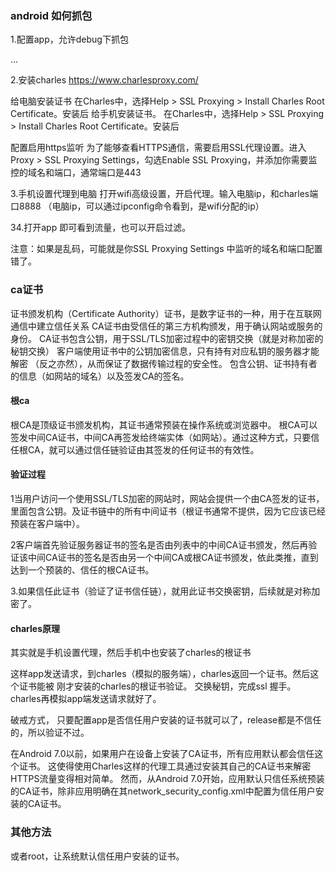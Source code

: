 

### android 如何抓包

1.配置app，允许debug下抓包
   <?xml version="1.0" encoding="utf-8"?>
   <network-security-config>
       <debug-overrides>
           <trust-anchors>
               <!-- Trust user installed CA certificates in debug build -->
               <certificates src="user" />
           </trust-anchors>
       </debug-overrides>
   </network-security-config>
   <application
       ...
       android:networkSecurityConfig="@xml/network_security_config"
       ...>
       ...
   </application>

2.安装charles
https://www.charlesproxy.com/

给电脑安装证书
在Charles中，选择Help > SSL Proxying > Install Charles Root Certificate。安装后
给手机安装证书。
在Charles中，选择Help > SSL Proxying > Install Charles Root Certificate。安装后

配置启用https监听
为了能够查看HTTPS通信，需要启用SSL代理设置。进入Proxy > SSL Proxying Settings，勾选Enable SSL Proxying，并添加你需要监控的域名和端口，通常端口是443

3.手机设置代理到电脑
打开wifi高级设置，开启代理。输入电脑ip，和charles端口8888
（电脑ip，可以通过ipconfig命令看到，是wifi分配的ip）


34.打开app
即可看到流量，也可以开启过滤。

注意：如果是乱码，可能就是你SSL Proxying Settings 中监听的域名和端口配置错了。



### ca证书
证书颁发机构（Certificate Authority）证书，是数字证书的一种，用于在互联网通信中建立信任关系
CA证书由受信任的第三方机构颁发，用于确认网站或服务的身份。
CA证书包含公钥，用于SSL/TLS加密过程中的密钥交换（就是对称加密的秘钥交换）
客户端使用证书中的公钥加密信息，只有持有对应私钥的服务器才能解密 （反之亦然），从而保证了数据传输过程的安全性。
包含公钥、证书持有者的信息（如网站的域名）以及签发CA的签名。

#### 根ca
根CA是顶级证书颁发机构，其证书通常预装在操作系统或浏览器中。
根CA可以签发中间CA证书，中间CA再签发给终端实体（如网站）。通过这种方式，只要信任根CA，就可以通过信任链验证由其签发的任何证书的有效性。

#### 验证过程
1当用户访问一个使用SSL/TLS加密的网站时，网站会提供一个由CA签发的证书，里面包含公钥。及证书链中的所有中间证书（根证书通常不提供，因为它应该已经预装在客户端中）。

2客户端首先验证服务器证书的签名是否由列表中的中间CA证书颁发，然后再验证该中间CA证书的签名是否由另一个中间CA或根CA证书颁发，依此类推，直到达到一个预装的、信任的根CA证书。

3.如果信任此证书（验证了证书信任链），就用此证书交换密钥，后续就是对称加密了。

#### charles原理 
其实就是手机设置代理，然后手机中也安装了charles的根证书

这样app发送请求，到charles（模拟的服务端），charles返回一个证书。然后这个证书能被 刚才安装的charles的根证书验证。
交换秘钥，完成ssl 握手。  charles再模拟app端发送请求就好了。

破戒方式，
只要配置app是否信任用户安装的证书就可以了，release都是不信任的，所以验证不过。

在Android 7.0以前，如果用户在设备上安装了CA证书，所有应用默认都会信任这个证书。
这使得使用Charles这样的代理工具通过安装其自己的CA证书来解密HTTPS流量变得相对简单。
然而，从Android 7.0开始，应用默认只信任系统预装的CA证书，除非应用明确在其network_security_config.xml中配置为信任用户安装的CA证书。

### 其他方法
或者root，让系统默认信任用户安装的证书。



































